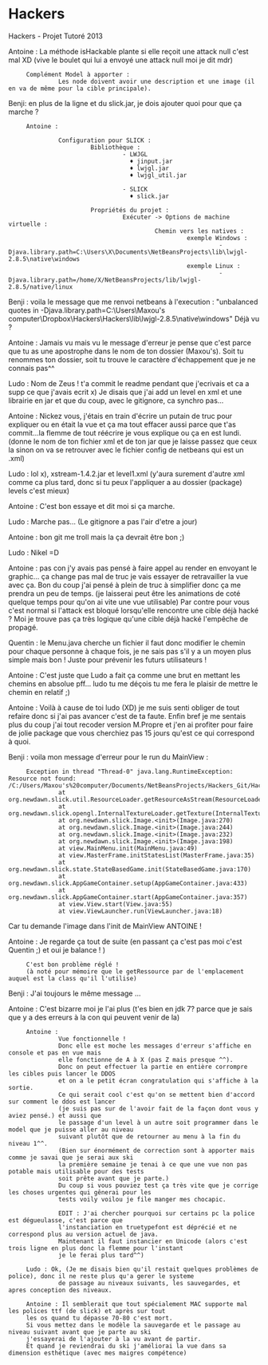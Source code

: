 Hackers
=======

Hackers - Projet Tutoré 2013


Antoine : La méthode isHackable plante si elle reçoit une attack null c'est mal XD 
         (vive le boulet qui lui a envoyé une attack null moi je dit mdr)
         
         Complément Model à apporter : 
                  Les node doivent avoir une description et une image (il en va de même pour la cible principale).

Benji: en plus de la ligne et du slick.jar, je dois ajouter quoi pour que ça marche ?

         Antoine :

                  Configuration pour SLICK : 
                           Bibliothèque : 
                                    - LWJGL
                                      ♦ jinput.jar
                                      ♦ lwjgl.jar
                                      ♦ lwjgl_util.jar
                                    
                                    - SLICK
                                      ♦ slick.jar
                                      
                           Propriétés du projet : 
                                    Exécuter -> Options de machine virtuelle : 
                                             Chemin vers les natives : 
                                                      exemple Windows : 
                                                               -Djava.library.path=C:\Users\X\Documents\NetBeansProjects\lib\lwjgl-2.8.5\native\windows
                                                      exemple Linux :
                                                               -Djava.library.path=/home/X/NetBeansProjects/lib/lwjgl-2.8.5/native/linux

Benji : voila le message que me renvoi netbeans à l'execution : "unbalanced quotes in -Djava.library.path=C:\Users\Maxou's computer\Dropbox\Hackers\Hackers\lib\lwjgl-2.8.5\native\windows"
Déjà vu ?

Antoine : Jamais vu mais vu le message d'erreur je pense que c'est parce 
que tu as une apostrophe dans le nom de ton dossier (Maxou's).
Soit tu renommes ton dossier, soit tu trouve le caractère d'échappement que je ne connais pas^^

Ludo : Nom de Zeus ! t'a commit le readme pendant que j'ecrivais et ca a supp ce que j'avais ecrit x)
Je disais que j'ai add un level en xml et une librairie en jar et que du coup, avec le gitignore, ca synchro pas...

Antoine : Nickez vous, j'étais en train d'écrire un putain de truc pour expliquer ou en était la vue et ça ma tout effacer
aussi parce que t'as commit...la flemme de tout réécrire je vous explique ou ça en est lundi.
(donne le nom de ton fichier xml et de ton jar que je laisse passez que ceux la sinon on va 
se retrouver avec le fichier config de netbeans qui est un .xml)

Ludo : lol x), xstream-1.4.2.jar et level1.xml (y'aura surement d'autre xml comme ca plus tard, donc si tu peux l'appliquer a au dossier (package) levels c'est mieux)

Antoine : C'est bon essaye et dit moi si ça marche.

Ludo : Marche pas... (Le gitignore a pas l'air d'etre a jour)

Antoine : bon git me troll mais la ça devrait être bon ;)

Ludo : Nikel =D

Antoine : pas con j'y avais pas pensé à faire appel au render en envoyant le graphic...
ça change pas mal de truc je vais essayer de retravailler la vue avec ça.
Bon du coup j'ai pensé à plein de truc à simplifier donc ça me prendra un peu de temps.
(je laisserai peut être les animations de coté quelque temps pour qu'on ai vite une vue utilisable)
Par contre pour vous c'est normal si l'attack est bloqué lorsqu'elle rencontre une cible déjà hacké ?
Moi je trouve pas ça très logique qu'une cible déjà hacké l'empêche de propagé.

Quentin : le Menu.java cherche un fichier il faut donc modifier le chemin pour chaque personne à chaque fois, 
je ne sais pas s'il y a un moyen plus simple mais bon ! Juste pour prévenir les futurs utilisateurs !

Antoine : C'est juste que Ludo a fait ça comme une brut en mettant les chemins en absolue pff...
ludo tu me déçois tu me fera le plaisir de mettre le chemin en relatif ;)

Antoine : Voilà à cause de toi ludo (XD) je me suis senti obliger de tout refaire donc si j'ai pas avancer c'est de ta faute.
Enfin bref je me sentais plus du coup j'ai tout recoder version M.Propre et j'en ai profiter pour faire de jolie package
que vous cherchiez pas 15 jours qu'est ce qui correspond à quoi.

Benji : voila mon message d'erreur pour le run du MainView :

         Exception in thread "Thread-0" java.lang.RuntimeException: Resource not found: /C:/Users/Maxou's%20computer/Documents/NetBeansProjects/Hackers_Git/Hackers/build/classes/view/ressources/quit.png
                  at org.newdawn.slick.util.ResourceLoader.getResourceAsStream(ResourceLoader.java:69)
                  at org.newdawn.slick.opengl.InternalTextureLoader.getTexture(InternalTextureLoader.java:273)
                  at org.newdawn.slick.Image.<init>(Image.java:270)
                  at org.newdawn.slick.Image.<init>(Image.java:244)
                  at org.newdawn.slick.Image.<init>(Image.java:232)
                  at org.newdawn.slick.Image.<init>(Image.java:198)
                  at view.MainMenu.init(MainMenu.java:49)
                  at view.MasterFrame.initStatesList(MasterFrame.java:35)
                  at org.newdawn.slick.state.StateBasedGame.init(StateBasedGame.java:170)
                  at org.newdawn.slick.AppGameContainer.setup(AppGameContainer.java:433)
                  at org.newdawn.slick.AppGameContainer.start(AppGameContainer.java:357)
                  at view.View.start(View.java:55)
                  at view.ViewLauncher.run(ViewLauncher.java:18)
                  
Car tu demande l'image dans l'init de MainView ANTOINE !

Antoine : Je regarde ça tout de suite (en passant ça c'est pas moi c'est Quentin ;) et oui je balance ! )
         
         C'est bon problème réglé !
         (à noté pour mémoire que le getRessource par de l'emplacement auquel est la class qu'il l'utilise)

Benji : J'ai toujours le même message ...

Antoine : C'est bizarre moi je l'ai plus 
(t'es bien en jdk 7? parce que je sais que y a des erreurs à la con qui peuvent venir de la)


         Antoine :
                  Vue fonctionnelle !
                  Donc elle est moche les messages d'erreur s'affiche en console et pas en vue mais
                  elle fonctionne de A à X (pas Z mais presque ^^).
                  Donc on peut effectuer la partie en entière corrompre les cibles puis lancer le DDOS
                  et on a le petit écran congratulation qui s'affiche à la sortie.
                  Ce qui serait cool c'est qu'on se mettent bien d'accord sur comment le ddos est lancer
                  (je suis pas sur de l'avoir fait de la façon dont vous y aviez pensé.) et aussi que 
                  le passage d'un level à un autre soit programmer dans le model que je puisse aller au niveau
                  suivant plutôt que de retourner au menu à la fin du niveau 1^^.
                  (Bien sur énormément de correction sont à apporter mais comme je savai que je serai aux ski
                  la première semaine je tenai à ce que une vue non pas potable mais utilisable pour des tests
                  soit prête avant que je parte.)
                  Du coup si vous pouviez test ça très vite que je corrige les choses urgentes qui gênerai pour les
                  tests voily voilou je file manger mes chocapic.
                  
                  EDIT : J'ai chercher pourquoi sur certains pc la police est dégueulasse, c'est parce que
                  l'instanciation en truetypefont est déprécié et ne correspond plus au version actuel de java.
                  Maintenant il faut instancier en Unicode (alors c'est trois ligne en plus donc la flemme pour l'instant
                  je le ferai plus tard^^)

         Ludo : Ok, (Je me disais bien qu'il restait quelques problèmes de police), donc il ne reste plus qu'a gerer le systeme 
                  de passage au niveaux suivants, les sauvegardes, et apres conception des niveaux.

         Antoine : Il semblerait que tout spécialement MAC supporte mal les polices ttf (de slick) et après sur tout 
         les os quand tu dépasse 70-80 c'est mort.
         Si vous mettez dans le modèle la sauvegarde et le passage au niveau suivant avant que je parte au ski 
         j'essayerai de l'ajouter à la vu avant de partir.
         Et quand je reviendrai du ski j'améliorai la vue dans sa dimension esthétique (avec mes maigres compétence)
